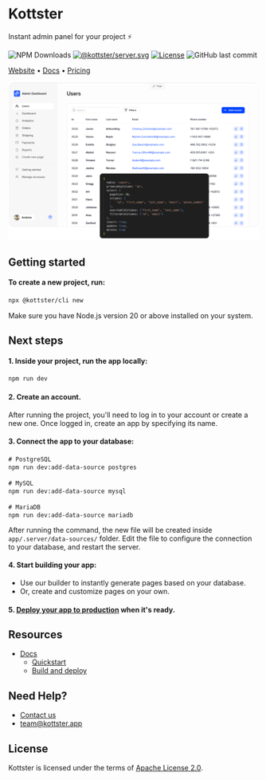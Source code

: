 # Kottster

Instant admin panel for your project ⚡

![NPM Downloads](https://img.shields.io/npm/dm/%40kottster%2Fcli)
[![@kottster/server.svg](https://img.shields.io/npm/v/@kottster/server.svg)](https://www.npmjs.com/package/@kottster/server)
[![License](https://img.shields.io/badge/License-Apache%202.0-blue.svg)](https://opensource.org/licenses/Apache-2.0)
![GitHub last commit](https://img.shields.io/github/last-commit/kottster/kottster)

[Website](https://kottster.app) • [Docs](https://kottster.gitbook.io/docs) • [Pricing](https://kottster.app/pricing) 

![Intro](/assets/intro.png)

## Getting started

#### To create a new project, run:

```bash
npx @kottster/cli new
```

Make sure you have Node.js version 20 or above installed on your system.

## Next steps


#### 1. Inside your project, run the app locally:

```bash
npm run dev
```

#### 2. Create an account.

After running the project, you'll need to log in to your account or create a new one. Once logged in, create an app by specifying its name.

#### 3. Connect the app to your database:

```
# PostgreSQL
npm run dev:add-data-source postgres

# MySQL
npm run dev:add-data-source mysql

# MariaDB
npm run dev:add-data-source mariadb
```

After running the command, the new file will be created inside `app/.server/data-sources/` folder. Edit the file to configure the connection to your database, and restart the server.

#### 4. Start building your app:

- Use our builder to instantly generate pages based on your database.
- Or, create and customize pages on your own.

#### 5. [Deploy your app to production](https://kottster.gitbook.io/docs/get-started/build-and-deploy) when it's ready.

## Resources

- [Docs](https://kottster.gitbook.io/docs)
  - [Quickstart](https://kottster.gitbook.io/docs)
  - [Build and deploy](https://kottster.gitbook.io/docs/get-started/build-and-deploy)
 
## Need Help?

- [Contact us](https://kottster.app/contact-us)
- [team@kottster.app](mailto:team@kottster.io)

## License

Kottster is licensed under the terms of [Apache License 2.0](https://github.com/kottster/kottster/blob/main/LICENSE).
